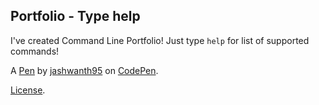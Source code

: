 Portfolio - Type help
---------------------
I've created Command Line Portfolio! Just type `help` for list of supported commands!

A [Pen](https://codepen.io/jashwanth95/pen/jOqXGeK) by [jashwanth95](https://codepen.io/jashwanth95) on [CodePen](https://codepen.io).

[License](https://codepen.io/jashwanth95/pen/jOqXGeK/license).